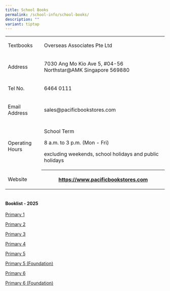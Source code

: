 ```yaml
---
title: School Books
permalink: /school-info/school-books/
description: ""
variant: tiptap
---
```

<table style="minWidth: 50px">
<colgroup>
<col>
<col>
</colgroup>
<tbody>
<tr>
<td rowspan="1" colspan="1">
<p>Textbooks&nbsp;</p>
</td>
<td rowspan="1" colspan="1">
<p>Overseas Associates Pte Ltd</p>
</td>
</tr>
<tr>
<td rowspan="1" colspan="1">
<p>Address</p>
</td>
<td rowspan="1" colspan="1">
<p>7030 Ang Mo Kio Ave 5, #04-56 Northstar@AMK Singapore 569880</p>
<p></p>
</td>
</tr>
<tr>
<td rowspan="1" colspan="1">
<p>Tel No.</p>
</td>
<td rowspan="1" colspan="1">
<p>6464 0111</p>
</td>
</tr>
<tr>
<td rowspan="1" colspan="1">
<p>Email Address</p>
</td>
<td rowspan="1" colspan="1">
<p><a rel="noopener noreferrer nofollow" target="_blank">sales@pacificbookstores.com</a>
</p>
</td>
</tr>
<tr>
<td rowspan="1" colspan="1">
<p>Operating Hours</p>
</td>
<td rowspan="1" colspan="1">
<p>School Term</p>
<p>8 a.m. to 3 p.m. (Mon - Fri)</p>
<p>excluding weekends, school holidays and public holidays</p>
</td>
</tr>
<tr>
<td rowspan="1" colspan="1">
<p>Website</p>
</td>
<th rowspan="1" colspan="1">
<p><a href="https://www.oapl.sg/outlets/mcs" rel="noopener" target="_blank">https://www.pacificbookstores.com</a>
</p>
</th>
</tr>
</tbody>
</table>
<table style="width: 0px">
<colgroup></colgroup>
<tbody>
<tr></tr>
</tbody>
</table>
<h4><strong>Booklist - 2025</strong></h4>
<p><a href="/files/Booklist 2025/P1__2025___1_.pdf" rel="noopener nofollow" target="_blank">Primary 1</a>
</p>
<p><a href="/files/Booklist 2025/P2__2025_.pdf" rel="noopener nofollow" target="_blank">Primary 2</a>
</p>
<p><a href="/files/Booklist 2025/P3__2025_.pdf" rel="noopener nofollow" target="_blank">Primary 3</a>
</p>
<p><a href="/files/Booklist 2025/P4__2025_.pdf" rel="noopener nofollow" target="_blank">Primary 4</a>
</p>
<p><a href="/files/Booklist 2025/P5__2025_.pdf" rel="noopener nofollow" target="_blank">Primary 5</a>
</p>
<p><a href="/files/Booklist 2025/P5__FDN_2025_.pdf" rel="noopener nofollow" target="_blank">Primary 5 (Foundation)</a>
</p>
<p><a href="/files/Booklist 2025/P6__2025_.pdf" rel="noopener nofollow" target="_blank">Primary 6</a>
</p>
<p><a href="/files/Booklist 2025/P6__FDN_2025_.pdf" rel="noopener nofollow" target="_blank">Primary 6 (Foundation)</a>
</p>